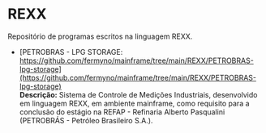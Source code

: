 # REXX

Repositório de programas escritos na linguagem REXX. 

* [PETROBRAS - LPG STORAGE: https://github.com/fermyno/mainframe/tree/main/REXX/PETROBRAS-lpg-storage](https://github.com/fermyno/mainframe/tree/main/REXX/PETROBRAS-lpg-storage)  
  **Descrição:** Sistema de Controle de Medições Industriais, desenvolvido em linguagem REXX, em ambiente mainframe, como requisito para a conclusão do estágio na REFAP - Refinaria Alberto Pasqualini (PETROBRÁS - Petróleo Brasileiro S.A.).  
<br />
<br />
